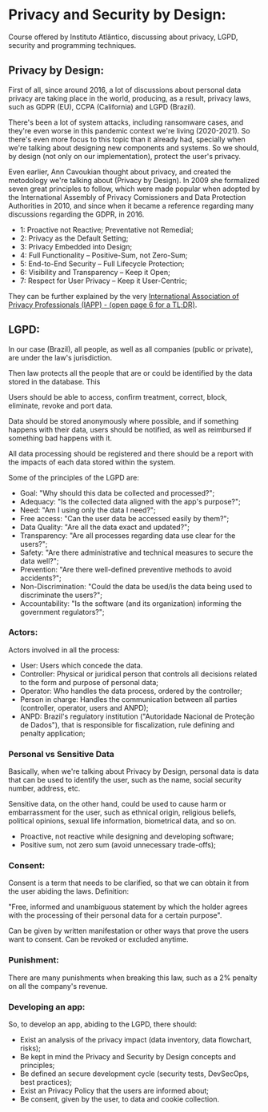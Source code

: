 # Privacy and Security by Design:

Course offered by Instituto Atlântico, discussing about privacy, LGPD, security and programming techniques.

## Privacy by Design:

First of all, since around 2016, a lot of discussions about personal data privacy are taking place in the world, producing, as a result, privacy laws, such as GDPR (EU), CCPA (California) and LGPD (Brazil).

There's been a lot of system attacks, including ransomware cases, and they're even worse in this pandemic context we're living (2020-2021). So there's even more focus to this topic than it already had, specially when we're talking about designing new components and systems. So we should, by design (not only on our implementation), protect the user's privacy.

Even earlier, Ann Cavoukian thought about privacy, and created the metodology we're talking about (Privacy by Design). In 2009 she formalized seven great principles to follow, which were made popular when adopted by the International Assembly of Privacy Comissioners and Data Protection Authorities in 2010, and since when it became a reference regarding many discussions regarding the GDPR, in 2016.

- 1: Proactive not Reactive; Preventative not Remedial;
- 2: Privacy as the Default Setting;
- 3: Privacy Embedded into Design;
- 4: Full Functionality – Positive-Sum, not Zero-Sum;
- 5: End-to-End Security – Full Lifecycle Protection;
- 6: Visibility and Transparency – Keep it Open;
- 7: Respect for User Privacy – Keep it User-Centric;

They can be further explained by the very [International Association of Privacy Professionals (IAPP) - (open page 6 for a TL;DR)](https://iapp.org/media/pdf/resource_center/pbd_implement_7found_principles.pdf).

## LGPD:

In our case (Brazil), all people, as well as all companies (public or private), are under the law's jurisdiction.

Then law protects all the people that are or could be identified by the data stored in the database. This

Users should be able to access, confirm treatment, correct, block, eliminate, revoke and port data.

Data should be stored anonymously where possible, and if something happens with their data, users should be notified, as well as reimbursed if something bad happens with it.

All data processing should be registered and there should be a report with the impacts of each data stored within the system.

Some of the principles of the LGPD are:

- Goal: "Why should this data be collected and processed?";
- Adequacy: "Is the collected data aligned with the app's purpose?";
- Need: "Am I using only the data I need?";
- Free access: "Can the user data be accessed easily by them?";
- Data Quality: "Are all the data exact and updated?";
- Transparency: "Are all processes regarding data use clear for the users?";
- Safety: "Are there administrative and technical measures to secure the data well?";
- Prevention: "Are there well-defined preventive methods to avoid accidents?";
- Non-Discrimination: "Could the data be used/is the data being used to discriminate the users?";
- Accountability: "Is the software (and its organization) informing the government regulators?";

### Actors:

Actors involved in all the process:

- User: Users which concede the data.
- Controller: Physical or juridical person that controls all decisions related to the form and purpose of personal data;
- Operator: Who handles the data process, ordered by the controller;
- Person in charge: Handles the communication between all parties (controller, operator, users and ANPD);
- ANPD: Brazil's regulatory institution ("Autoridade Nacional de Proteção de Dados"), that is responsible for fiscalization, rule defining and penalty application;
### Personal vs Sensitive Data

Basically, when we're talking about Privacy by Design, personal data is data that can be used to identify the user, such as the name, social security number, address, etc.

Sensitive data, on the other hand, could be used to cause harm or embarrassment for the user, such as ethnical origin, religious beliefs, political opinions, sexual life information, biometrical data, and so on.


- Proactive, not reactive while designing and developing software;
- Positive sum, not zero sum (avoid unnecessary trade-offs);

### Consent:

Consent is a term that needs to be clarified, so that we can obtain it from the user abiding the laws. Definition:

"Free, informed and unambiguous statement by which the holder agrees with the processing of their personal data for a certain purpose".

Can be given by written manifestation or other ways that prove the users want to consent. Can be revoked or excluded anytime.

### Punishment:

There are many punishments when breaking this law, such as a 2% penalty on all the company's revenue.

### Developing an app:

So, to develop an app, abiding to the LGPD, there should:

- Exist an analysis of the privacy impact (data inventory, data flowchart, risks);
- Be kept in mind the Privacy and Security by Design concepts and principles;
- Be defined an secure development cycle (security tests, DevSecOps, best practices);
- Exist an Privacy Policy that the users are informed about;
- Be consent, given by the user, to data and cookie collection.